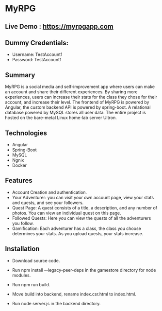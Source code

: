 
# MyRPG

## Live Demo : https://myrpgapp.com

## Dummy Credentials: 

- Username: TestAccount1
- Password: TestAccount1

## Summary

MyRPG is a social media and self-improvement app where users can make an account and share their different experiences. By sharing more experiences, users can increase their stats for the class they chose for their account, and increase their level. The frontend of MyRPG is powered by Angular, the custom backend API is powered by spring-boot. A relational database powered by MySQL stores all user data. The entire project is hosted on the bare-metal Linux home-lab server Ultron.

## Technologies 

- Angular
- Spring-Boot
- MySQL
- Ngnix
- Docker

## Features

- Account Creation and authentication.
- Your Adventurer: you can visit your own account page, view your stats and quests, and see your followers.
- Quest Page: A quest consists of a title, a description, and any number of photos. You can view an individual quest on this page.
- Followed Quests: Here you can view the quests of all the adventurers you follow.
- Gamification: Each adventurer has a class, the class you choose determines your stats. As you upload quests, your stats increase.

## Installation 

- Download source code.

- Run npm install --legacy-peer-deps in the gamestore directory for node modules.

- Run npm run build.

- Move build into backend, rename index.csr.html to index.html.

- Run node server.js in the backend directory.

